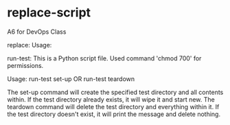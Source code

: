# replace-script
A6 for DevOps Class


replace:
Usage:


run-test:
This is a Python script file. Used command 'chmod 700' for permissions.

Usage:
run-test set-up OR run-test teardown

The set-up command will create the specified test directory and all contents within. If the test directory already exists, it will wipe it and start new. The teardown command will delete the test directory and everything within it. If the test directory doesn't exist, it will print the message and delete nothing.
